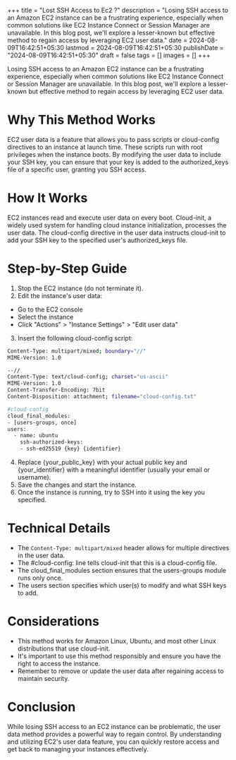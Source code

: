 +++
title = "Lost SSH Access to Ec2 ?"
description = "Losing SSH access to an Amazon EC2 instance can be a frustrating experience, especially when common solutions like EC2 Instance Connect or Session Manager are unavailable. In this blog post, we'll explore a lesser-known but effective method to regain access by leveraging EC2 user data."
date = 2024-08-09T16:42:51+05:30
lastmod = 2024-08-09T16:42:51+05:30
publishDate = "2024-08-09T16:42:51+05:30"
draft = false
tags = []
images = []
+++

Losing SSH access to an Amazon EC2 instance can be a frustrating experience, especially when common solutions like EC2 Instance Connect or Session Manager are unavailable. In this blog post, we'll explore a lesser-known but effective method to regain access by leveraging EC2 user data.

# Why This Method Works

EC2 user data is a feature that allows you to pass scripts or cloud-config directives to an instance at launch time. These scripts run with root privileges when the instance boots. By modifying the user data to include your SSH key, you can ensure that your key is added to the authorized_keys file of a specific user, granting you SSH access.

# How It Works

EC2 instances read and execute user data on every boot.
Cloud-init, a widely used system for handling cloud instance initialization, processes the user data.
The cloud-config directive in the user data instructs cloud-init to add your SSH key to the specified user's authorized_keys file.

# Step-by-Step Guide

1. Stop the EC2 instance (do not terminate it).
2. Edit the instance's user data:

- Go to the EC2 console
- Select the instance
- Click "Actions" > "Instance Settings" > "Edit user data"

3. Insert the following cloud-config script:

```bash
Content-Type: multipart/mixed; boundary="//"
MIME-Version: 1.0

--//
Content-Type: text/cloud-config; charset="us-ascii"
MIME-Version: 1.0
Content-Transfer-Encoding: 7bit
Content-Disposition: attachment; filename="cloud-config.txt"

#cloud-config
cloud_final_modules:
- [users-groups, once]
users:
  - name: ubuntu
    ssh-authorized-keys:
    - ssh-ed25519 {key} {identifier}
```

4. Replace {your_public_key} with your actual public key and {your_identifier} with a meaningful identifier (usually your email or username).
5. Save the changes and start the instance.
6. Once the instance is running, try to SSH into it using the key you specified.

# Technical Details

- The `Content-Type: multipart/mixed` header allows for multiple directives in the user data.
- The #cloud-config: line tells cloud-init that this is a cloud-config file.
- The cloud_final_modules section ensures that the users-groups module runs only once.
- The users section specifies which user(s) to modify and what SSH keys to add.

# Considerations

- This method works for Amazon Linux, Ubuntu, and most other Linux distributions that use cloud-init.
- It's important to use this method responsibly and ensure you have the right to access the instance.
- Remember to remove or update the user data after regaining access to maintain security.

# Conclusion

While losing SSH access to an EC2 instance can be problematic, the user data method provides a powerful way to regain control. By understanding and utilizing EC2's user data feature, you can quickly restore access and get back to managing your instances effectively.
